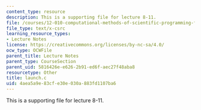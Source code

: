 ```yaml
---
content_type: resource
description: This is a supporting file for lecture 8-11.
file: /courses/12-010-computational-methods-of-scientific-programming-fall-2011/4aea5a9e83cfe30e030a883fd1107ba6_launch.c
file_type: text/x-csrc
learning_resource_types:
- Lecture Notes
license: https://creativecommons.org/licenses/by-nc-sa/4.0/
ocw_type: OCWFile
parent_title: Lecture Notes
parent_type: CourseSection
parent_uid: 5816426e-e626-2b91-ed6f-aec27f48aba8
resourcetype: Other
title: launch.c
uid: 4aea5a9e-83cf-e30e-030a-883fd1107ba6
---
```

This is a supporting file for lecture 8-11.